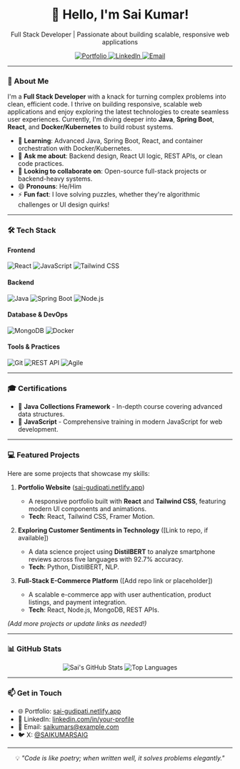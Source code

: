 <div align="center">
  <h1>👋 Hello, I'm Sai Kumar!</h1>
  <p>Full Stack Developer | Passionate about building scalable, responsive web applications</p>
  <a href="https://sai-gudipati.netlify.app" target="_blank">
    <img src="https://img.shields.io/badge/Portfolio-%23000000.svg?style=for-the-badge&logo=firefox&logoColor=#FF7139" alt="Portfolio">
  </a>
  <a href="https://www.linkedin.com/in/your-profile" target="_blank">
    <img src="https://img.shields.io/badge/LinkedIn-%230077B5.svg?style=for-the-badge&logo=linkedin&logoColor=white" alt="LinkedIn">
  </a>
  <a href="mailto:saikumars@example.com">
    <img src="https://img.shields.io/badge/Email-%23D14836.svg?style=for-the-badge&logo=gmail&logoColor=white" alt="Email">
  </a>
</div>

---

### 🚀 About Me
I'm a **Full Stack Developer** with a knack for turning complex problems into clean, efficient code. I thrive on building responsive, scalable web applications and enjoy exploring the latest technologies to create seamless user experiences. Currently, I'm diving deeper into **Java**, **Spring Boot**, **React**, and **Docker/Kubernetes** to build robust systems.

- 🌱 **Learning**: Advanced Java, Spring Boot, React, and container orchestration with Docker/Kubernetes.
- 💬 **Ask me about**: Backend design, React UI logic, REST APIs, or clean code practices.
- 💞️ **Looking to collaborate on**: Open-source full-stack projects or backend-heavy systems.
- 😄 **Pronouns**: He/Him
- ⚡ **Fun fact**: I love solving puzzles, whether they're algorithmic challenges or UI design quirks!

---

### 🛠️ Tech Stack

#### Frontend
![React](https://img.shields.io/badge/React-20232A?style=for-the-badge&logo=react&logoColor=61DAFB)
![JavaScript](https://img.shields.io/badge/JavaScript-F7DF1E?style=for-the-badge&logo=javascript&logoColor=black)
![Tailwind CSS](https://img.shields.io/badge/Tailwind_CSS-38B2AC?style=for-the-badge&logo=tailwind-css&logoColor=white)

#### Backend
![Java](https://img.shields.io/badge/Java-ED8B00?style=for-the-badge&logo=java&logoColor=white)
![Spring Boot](https://img.shields.io/badge/Spring_Boot-6DB33F?style=for-the-badge&logo=spring&logoColor=white)
![Node.js](https://img.shields.io/badge/Node.js-339933?style=for-the-badge&logo=nodedotjs&logoColor=white)

#### Database & DevOps
![MongoDB](https://img.shields.io/badge/MongoDB-4EA94B?style=for-the-badge&logo=mongodb&logoColor=white)
![Docker](https://img.shields.io/badge/Docker-2496ED?style=for-the-badge&logo=docker&logoColor=white)


#### Tools & Practices
![Git](https://img.shields.io/badge/Git-F05032?style=for-the-badge&logo=git&logoColor=white)
![REST API](https://img.shields.io/badge/REST_API-005571?style=for-the-badge&logo=rest&logoColor=white)
![Agile](https://img.shields.io/badge/Agile-FF4500?style=for-the-badge&logo=scrum&logoColor=white)

---

### 🎓 Certifications
- 🧠 **Java Collections Framework** - In-depth course covering advanced data structures.
- 🧠 **JavaScript** - Comprehensive training in modern JavaScript for web development.

---

### 💻 Featured Projects
Here are some projects that showcase my skills:

1. **Portfolio Website** ([sai-gudipati.netlify.app](https://sai-gudipati.netlify.app))
   - A responsive portfolio built with **React** and **Tailwind CSS**, featuring modern UI components and animations.
   - **Tech**: React, Tailwind CSS, Framer Motion.

2. **Exploring Customer Sentiments in Technology** ([Link to repo, if available])
   - A data science project using **DistilBERT** to analyze smartphone reviews across five languages with 92.7% accuracy.
   - **Tech**: Python, DistilBERT, NLP.

3. **Full-Stack E-Commerce Platform** ([Add repo link or placeholder])
   - A scalable e-commerce app with user authentication, product listings, and payment integration.
   - **Tech**: React, Node.js, MongoDB, REST APIs.

*(Add more projects or update links as needed!)*

---

### 📊 GitHub Stats
<div align="center">
  <img src="https://github-readme-stats.vercel.app/api?username=SAIKUMARSAIG&show_icons=true&theme=radical" alt="Sai's GitHub Stats" />
  <img src="https://github-readme-stats.vercel.app/api/top-langs/?username=SAIKUMARSAIG&layout=compact&theme=radical" alt="Top Languages" />
</div>

---

### 📫 Get in Touch
- 🌐 Portfolio: [sai-gudipati.netlify.app](https://sai-gudipati.netlify.app)
- 💼 LinkedIn: [linkedin.com/in/your-profile](https://www.linkedin.com/in/sai-kumar-gsk/)
- 📧 Email: [saikumars@example.com](mailto:saigudipati9000@gmail.com)
- 🐦 X: [@SAIKUMARSAIG](https://x.com/SAIKUMARSAIG)

---

<div align="center">
  <p>💡 <i>"Code is like poetry; when written well, it solves problems elegantly."</i></p>
</div>
